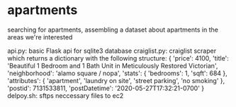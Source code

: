 # apartments
searching for apartments, assembling a dataset about apartments in the areas we're interested

api.py: basic Flask api for sqlite3 database
craiglist.py: craiglist scraper which returns a dictionary with the following structure:
    {
        'price': 4100, 
        'title': 'Beautiful 1 Bedroom and 1 Bath Unit in Meticulously Restored Victorian',
        'neighborhood': 'alamo square / nopa',
        'stats': {
            'bedrooms': 1,
            'sqft': 684
        }, 
        'attributes': {
            'apartment',
            'laundry on site',
            'street parking',
            'no smoking'
        },
        'postid': 7131533811,
        'postDatetime': '2020-05-27T17:32:21-0700'
    }
delpoy.sh: sftps neccessary files to ec2
